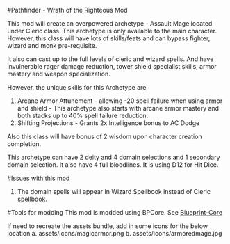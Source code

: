 #Pathfinder - Wrath of the Righteous Mod

This mod will create an overpowered archetype - Assault Mage located under Cleric class.
This archetype is only available to the main character.
However, this class will have lots of skills/feats and can bypass fighter, wizard and monk pre-requisite.

It also can cast up to the full levels of cleric and wizard spells.
And have invulnerable rager damage reduction, tower shield specialist skills, armor mastery and weapon specialization.

However, the unique skills for this Archetype are
1. Arcane Armor Attunement - allowing -20 spell failure when using armor and shield
						   - This archetype also starts with arcane armor mastery and both stacks up to 40% spell failure reduction.
2. Shifting Projections - Grants 2x Intelligence bonus to AC Dodge

Also this class will have bonus of 2 wisdom upon character creation completion.

This archetype can have 2 deity and 4 domain selections and 1 secondary domain selection.
It also have 4 full bloodlines.
It is using D12 for Hit Dice.

#Issues with this mod
1. The domain spells will appear in Wizard Spellbook instead of Cleric spellbook.

#Tools for modding
This mod is modded using BPCore.
See <a href="https://wittlewolfie.github.io/WW-Blueprint-Core/articles/intro.html">Blueprint-Core</a>

If need to recreate the assets bundle, add in some icons for the below location
	a. assets/icons/magicarmor.png
	b. assets/icons/armoredmage.jpg